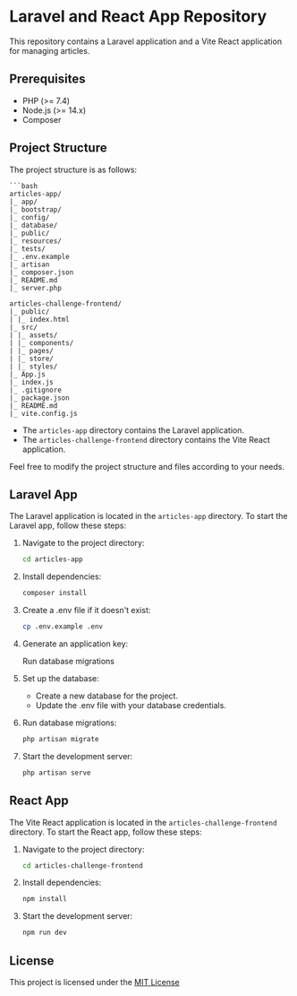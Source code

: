 # Laravel and React App Repository

This repository contains a Laravel application and a Vite React application for managing articles.

## Prerequisites

- PHP (>= 7.4)
- Node.js (>= 14.x)
- Composer

## Project Structure

The project structure is as follows:

    ```bash
    articles-app/
    |_ app/
    |_ bootstrap/
    |_ config/
    |_ database/
    |_ public/
    |_ resources/
    |_ tests/
    |_ .env.example
    |_ artisan
    |_ composer.json
    |_ README.md
    |_ server.php
    
    articles-challenge-frontend/
    |_ public/
    | |_ index.html
    |_ src/
    | |_ assets/
    | |_ components/
    | |_ pages/
    | |_ store/
    | |_ styles/
    |_ App.js
    |_ index.js
    |_ .gitignore
    |_ package.json
    |_ README.md
    |_ vite.config.js

- The `articles-app` directory contains the Laravel application.
- The `articles-challenge-frontend` directory contains the Vite React application.

Feel free to modify the project structure and files according to your needs.

## Laravel App

The Laravel application is located in the `articles-app` directory. To start the Laravel app, follow these steps:
1. Navigate to the project directory:

    ```bash
    cd articles-app

2. Install dependencies:

    ```bash
    composer install

3. Create a .env file if it doesn't exist:

    ```bash
    cp .env.example .env

4. Generate an application key:

   Run database migrations

5. Set up the database:

   - Create a new database for the project.
   - Update the .env file with your database credentials.

6. Run database migrations:

    ```bash
    php artisan migrate

7. Start the development server:

    ```bash
    php artisan serve


## React App
The Vite React application is located in the `articles-challenge-frontend` directory. To start the React app, follow these steps:

1. Navigate to the project directory:

    ```bash
    cd articles-challenge-frontend

2. Install dependencies:

    ```bash
    npm install

3. Start the development server:

    ```bash
    npm run dev

## License
This project is licensed under the [MIT License](LICENSE)
